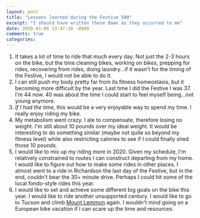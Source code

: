 ```yaml
---
layout: post
title: "Lessons learned during the Festive 500"
excerpt: "I should have written these down as they occurred to me"
date: 2020-01-06 13:47:10 -0600
comments: true
categories: 
---
```


1. It takes a lot of time to ride that much every day. Not just the 2-3 hours on the bike, but the time cleaning bikes, working on bikes, prepping for rides, recovering from rides, doing laundry...if it wasn't for the timing of the Festive, I would not be able to do it.
1. I can still push my body pretty far from its fitness homeostasis, but it becoming more difficult by the year. Last time I did the Festive I was 37. I'm 44 now. 40 was about the time I could start to feel myself being...not young anymore.
1. _If I had the time_, this would be a very enjoyable way to spend my time. I really enjoy riding my bike.
1. My metabolism went crazy. I ate to compensate, therefore losing no weight. I'm still about 10 pounds over my ideal weight. It would be interesting to do something similar (maybe not quite so beyond my fitness level) while also restricting calories to see if I could finally shed those 10 pounds.
1. I would like to mix up my riding more in 2020. Given my schedule, I'm relatively constrained to routes I can construct departing from my home. I would like to figure out how to make some rides in other places. I almost went to a ride in Richardson the last day of the Festive, but in the end, couldn't bear the 30+ minute drive. Perhaps I could hit some of the local fondo-style rides this year.
1. I would like to set and achieve some different big goals on the bike this year. I would like to ride another unsupported century. I would like to go to Tucson and climb [Mount Lemmon](https://goo.gl/maps/EEEpxxQkezZwLdRy8) again. I wouldn't mind going on a European bike vacation if I can scare up the time and resources.